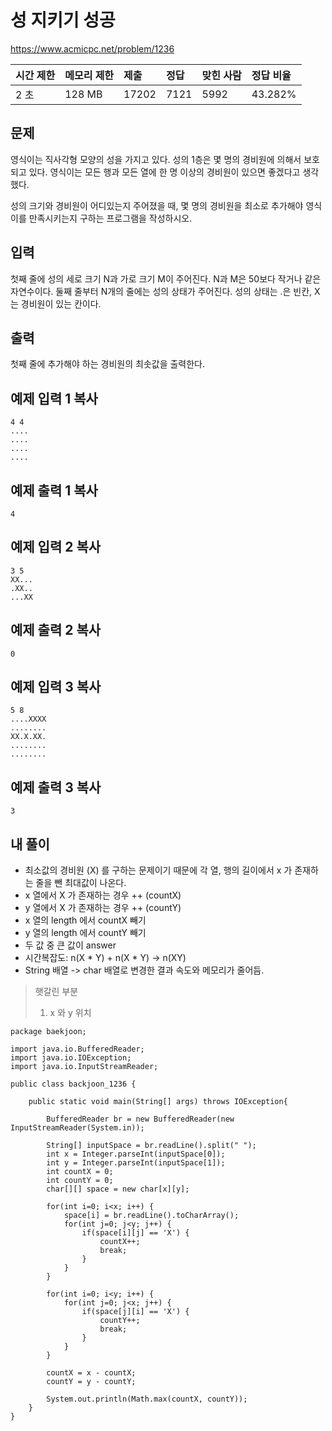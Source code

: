 # 성 지키기 성공

https://www.acmicpc.net/problem/1236

| 시간 제한 | 메모리 제한 | 제출  | 정답 | 맞힌 사람 | 정답 비율 |
| :-------- | :---------- | :---- | :--- | :-------- | :-------- |
| 2 초      | 128 MB      | 17202 | 7121 | 5992      | 43.282%   |

## 문제

영식이는 직사각형 모양의 성을 가지고 있다. 성의 1층은 몇 명의 경비원에 의해서 보호되고 있다. 영식이는 모든 행과 모든 열에 한 명 이상의 경비원이 있으면 좋겠다고 생각했다.

성의 크기와 경비원이 어디있는지 주어졌을 때, 몇 명의 경비원을 최소로 추가해야 영식이를 만족시키는지 구하는 프로그램을 작성하시오.

## 입력

첫째 줄에 성의 세로 크기 N과 가로 크기 M이 주어진다. N과 M은 50보다 작거나 같은 자연수이다. 둘째 줄부터 N개의 줄에는 성의 상태가 주어진다. 성의 상태는 .은 빈칸, X는 경비원이 있는 칸이다.

## 출력

첫째 줄에 추가해야 하는 경비원의 최솟값을 출력한다.

## 예제 입력 1 복사

```
4 4
....
....
....
....
```

## 예제 출력 1 복사

```
4
```

## 예제 입력 2 복사

```
3 5
XX...
.XX..
...XX
```

## 예제 출력 2 복사

```
0
```

## 예제 입력 3 복사

```
5 8
....XXXX
........
XX.X.XX.
........
........
```

## 예제 출력 3 복사

```
3
```



## 내 풀이

* 최소값의 경비원 (X) 를 구하는 문제이기 때문에 각 열, 행의 길이에서 x 가 존재하는 줄을 뺀 최대값이 나온다.
* x 열에서 X 가 존재하는 경우 ++ (countX)
* y 열에서 X 가 존재하는 경우 ++ (countY)
* x 열의 length 에서 countX 빼기
* y 열의 length 에서 countY 빼기
* 두 값 중 큰 값이 answer
* 시간복잡도: n(X * Y) + n(X * Y) -> n(XY)
* String 배열 -> char 배열로 변경한 결과 속도와 메모리가 줄어듬.

> 햇갈린 부분
>
> 1. x 와 y 위치

```
package baekjoon;

import java.io.BufferedReader;
import java.io.IOException;
import java.io.InputStreamReader;

public class backjoon_1236 {

	public static void main(String[] args) throws IOException{
		
		BufferedReader br = new BufferedReader(new InputStreamReader(System.in));
		
		String[] inputSpace = br.readLine().split(" ");
		int x = Integer.parseInt(inputSpace[0]);
		int y = Integer.parseInt(inputSpace[1]);
		int countX = 0;
		int countY = 0;
		char[][] space = new char[x][y];

		for(int i=0; i<x; i++) {
			space[i] = br.readLine().toCharArray();
			for(int j=0; j<y; j++) {
				if(space[i][j] == 'X') {
					countX++;
					break;
				}
			}
		}
		
		for(int i=0; i<y; i++) {
			for(int j=0; j<x; j++) {
				if(space[j][i] == 'X') {
					countY++;
					break;
				}
			}
		}
		
		countX = x - countX;
		countY = y - countY;
		
		System.out.println(Math.max(countX, countY));
	}
}

```





